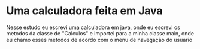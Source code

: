 <h1>Uma calculadora feita em Java</h1>
<p>Nesse estudo eu escrevi uma calculadora em java, onde eu escrevi os metodos da classe de "Calculos" e importei para a minha classe main, onde eu chamo esses metodos de acordo com o menu de navegação do usuario</p>